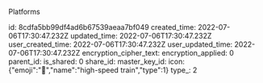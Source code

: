 Platforms

id: 8cdfa5bb99df4ad6b67539aeaa7bf049
created_time: 2022-07-06T17:30:47.232Z
updated_time: 2022-07-06T17:30:47.232Z
user_created_time: 2022-07-06T17:30:47.232Z
user_updated_time: 2022-07-06T17:30:47.232Z
encryption_cipher_text: 
encryption_applied: 0
parent_id: 
is_shared: 0
share_id: 
master_key_id: 
icon: {"emoji":"🚄","name":"high-speed train","type":1}
type_: 2